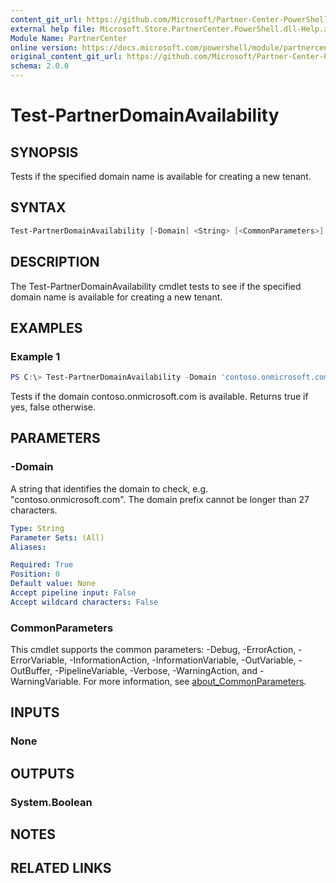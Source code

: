 ```yaml
---
content_git_url: https://github.com/Microsoft/Partner-Center-PowerShell/blob/master/docs/help/Test-PartnerDomainAvailability.md
external help file: Microsoft.Store.PartnerCenter.PowerShell.dll-Help.xml
Module Name: PartnerCenter
online version: https://docs.microsoft.com/powershell/module/partnercenter/Test-PartnerDomainAvailability
original_content_git_url: https://github.com/Microsoft/Partner-Center-PowerShell/blob/master/docs/help/Test-PartnerDomainAvailability.md
schema: 2.0.0
---
```


# Test-PartnerDomainAvailability

## SYNOPSIS
Tests if the specified domain name is available for creating a new tenant.

## SYNTAX

```powershell
Test-PartnerDomainAvailability [-Domain] <String> [<CommonParameters>]
```

## DESCRIPTION

The Test-PartnerDomainAvailability cmdlet tests to see if the specified domain name is available for creating a new tenant.

## EXAMPLES

### Example 1
```powershell
PS C:\> Test-PartnerDomainAvailability -Domain 'contoso.onmicrosoft.com'
```

Tests if the domain contoso.onmicrosoft.com is available. Returns true if yes, false otherwise.

## PARAMETERS

### -Domain
A string that identifies the domain to check, e.g. "contoso.onmicrosoft.com". The domain prefix cannot be longer than 27 characters.

```yaml
Type: String
Parameter Sets: (All)
Aliases:

Required: True
Position: 0
Default value: None
Accept pipeline input: False
Accept wildcard characters: False
```

### CommonParameters
This cmdlet supports the common parameters: -Debug, -ErrorAction, -ErrorVariable, -InformationAction, -InformationVariable, -OutVariable, -OutBuffer, -PipelineVariable, -Verbose, -WarningAction, and -WarningVariable. For more information, see [about_CommonParameters](http://go.microsoft.com/fwlink/?LinkID=113216).

## INPUTS

### None

## OUTPUTS

### System.Boolean

## NOTES

## RELATED LINKS
